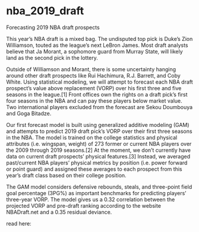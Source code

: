 # nba_2019_draft
Forecasting 2019 NBA draft prospects 

This year’s NBA draft is a mixed bag. The undisputed top pick is Duke’s Zion Williamson, touted as the league’s next LeBron James. Most draft analysts believe that Ja Morant, a sophomore guard from Murray State, will likely land as the second pick in the lottery.

Outside of Williamson and Morant, there is some uncertainty hanging around other draft prospects like Rui Hachimura, R.J. Barrett, and Coby White. Using statistical modeling, we will attempt to forecast each NBA draft prospect’s value above replacement (VORP) over his first three and five seasons in the league.[1] Front offices own the rights on a draft pick’s first four seasons in the NBA and can pay these players below market value. Two international players excluded from the forecast are Sekou Doumbouya and Goga Bitadze.

Our first forecast model is built using generalized additive modeling (GAM) and attempts to predict 2019 draft pick’s VORP over their first three seasons in the NBA. The model is trained on the college statistics and physical attributes (i.e. wingspan, weight) of 273 former or current NBA players over the 2009 through 2019 seasons.[2] At the moment, we don’t currently have data on current draft prospects’ physical features.[3] Instead, we averaged past/current NBA players’ physical metrics by position (i.e. power forward or point guard) and assigned these averages to each prospect from this year’s draft class based on their college position.  

The GAM model considers defensive rebounds, steals, and three-point field goal percentage (3PG%) as important benchmarks for predicting players’ three-year VORP. The model gives us a 0.32 correlation between the projected VORP and pre-draft ranking according to the website NBADraft.net and a 0.35 residual deviance.

read here: 
